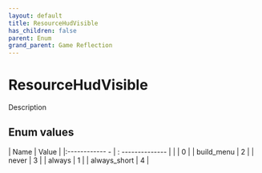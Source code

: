 ```yaml
---
layout: default
title: ResourceHudVisible
has_children: false
parent: Enum
grand_parent: Game Reflection
---
```

# ResourceHudVisible
Description 

## Enum values
| Name | Value |
|:------------ - | : -------------- |
|  | 0 |
| build_menu | 2 |
| never | 3 |
| always | 1 |
| always_short | 4 |
